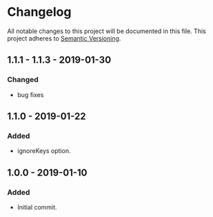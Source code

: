 # Changelog
All notable changes to this project will be documented in this file.
This project adheres to [Semantic Versioning](https://semver.org/spec/v2.0.0.html).

## 1.1.1 - 1.1.3 - 2019-01-30
### Changed
- bug fixes

## 1.1.0 - 2019-01-22
### Added
- ignoreKeys option.

## 1.0.0 - 2019-01-10
### Added
- Initial commit.